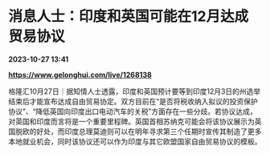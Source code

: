 # 消息人士：印度和英国可能在12月达成贸易协议

**2023-10-27 13:41**

**https://www.gelonghui.com/live/1268138**

格隆汇10月27日｜据知情人士透露，印度和英国预计要等到印度12月3日的州选举结束后才能宣布达成自由贸易协定。双方目前在“是否将税收纳入拟议的投资保护协议”、“降低英国向印度出口电动汽车的关税”方面存在一些分歧。若协议达成，对英国和印度而言将是一个重要里程碑。英国首相苏纳克可能会将该协议展示为英国脱欧的好处，而印度总理莫迪则可以在明年寻求第三个任期时宣传其制造了更多本地就业机会，同时该协议还可以作为印度与其它欧盟国家自由贸易协议的模板。